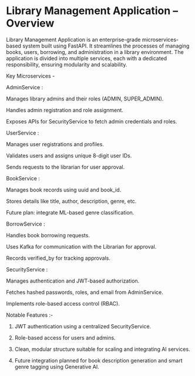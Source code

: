 # Library Management Application – Overview

Library Management Application is an enterprise-grade microservices-based system built using FastAPI. It streamlines the processes of managing books, users, borrowing, and administration in a library environment. The application is divided into multiple services, each with a dedicated responsibility, ensuring modularity and scalability.

Key Microservices -

AdminService :

Manages library admins and their roles (ADMIN, SUPER_ADMIN).

Handles admin registration and role assignment.

Exposes APIs for SecurityService to fetch admin credentials and roles.

UserService :

Manages user registrations and profiles.

Validates users and assigns unique 8-digit user IDs.

Sends requests to the librarian for user approval.

BookService :

Manages book records using uuid and book_id.

Stores details like title, author, description, genre, etc.

Future plan: integrate ML-based genre classification.

BorrowService :

Handles book borrowing requests.

Uses Kafka for communication with the Librarian for approval.

Records verified_by for tracking approvals.

SecurityService :

Manages authentication and JWT-based authorization.

Fetches hashed passwords, roles, and email from AdminService.

Implements role-based access control (RBAC).


Notable Features :-

1. JWT authentication using a centralized SecurityService.

2. Role-based access for users and admins.

3. Clean, modular structure suitable for scaling and integrating AI services.

4. Future integration planned for book description generation and smart genre tagging using Generative AI.
